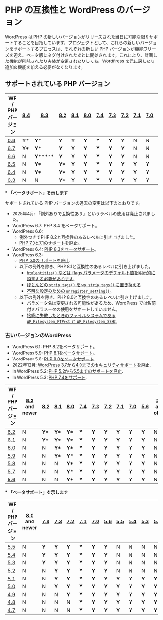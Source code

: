 <!--
# PHP Compatibility and WordPress Versions
-->

# PHP の互換性と WordPress のバージョン

<!--
WordPress aims to support new versions of PHP on the day they are released as much as possible. As a project, the process of supporting these new versions begins after each new PHP version has hit feature freeze and are tagging beta versions. This prevents having to revert or make additional changes to WordPress if a planned feature is removed or the implementation changes.
-->

WordPress は PHP の新しいバージョンがリリースされた当日に可能な限りサポートすることを目指しています。プロジェクトとして、これらの新しいバージョンをサポートするプロセスは、それぞれの新しい PHP バージョンが機能フリーズを迎え、ベータ版にタグ付けされたあとに開始されます。これにより、計画した機能が削除されたり実装が変更されたりしても、WordPress を元に戻したり追加の機能を加える必要がなくなります。

<!--
## Supported PHP Versions
-->

## サポートされている PHP バージョン

<!--
| WP / PHP Version | [8.4](https://www.php.net/archive/2024.php#2024-11-21-4) | [8.3](https://www.php.net/archive/2023.php#2023-11-23-2) | [8.2](https://www.php.net/archive/2022.php#2022-12-08-1) | [8.1](https://www.php.net/archive/2021.php#2021-11-25-1) | [8.0](https://www.php.net/archive/2020.php#2020-11-26-3) | [7.4](https://www.php.net/archive/2019.php#2019-11-28-1) | [7.3](https://www.php.net/archive/2018.php#id2018-12-06-1) | [7.2](https://www.php.net/archive/2017.php#id2017-11-30-1) | [7.1](https://www.php.net/archive/2016.php#id2016-12-01-3) | [7.0](https://www.php.net/archive/2015.php#id2015-12-03-1) | 5.6 and older |
| --- | --- | --- | --- | --- | --- | --- | --- | --- | --- | --- | --- |
| [6.8](https://wordpress.org/news/2025/04/cecil/) | **Y**\* | **Y**\* | **Y** | **Y** | **Y** | **Y** | **Y** | **Y** | N | N | N |
| [6.7](https://wordpress.org/news/2024/11/rollins/) | **Y\*** | **Y**\* | **Y** | **Y** | **Y** | **Y** | **Y** | **Y** | N | N | N |
| [6.6](https://wordpress.org/news/2024/07/dorsey/) | N | **Y****\*** | **Y** | **Y** | **Y** | **Y** | **Y** | **Y** | N | N | N |
| [6.5](https://wordpress.org/news/2024/04/wordpress-6-5-regina/) | N | **Y\*** | **Y\*** | **Y** | **Y** | **Y** | **Y** | **Y** | **Y** | **Y** | N |
| [6.4](https://wordpress.org/news/2023/11/shirley/) | N | **Y\*** | **Y\*** | **Y** | **Y** | **Y** | **Y** | **Y** | **Y** | **Y** | N |
| [6.3](https://wordpress.org/news/2023/08/lionel/) | N | N | **Y\*** | **Y** | **Y** | **Y** | **Y** | **Y** | **Y** | **Y** | N |
-->

| WP / PHP バージョン | [8.4](https://www.php.net/archive/2024.php#2024-11-21-4) | [8.3](https://www.php.net/archive/2023.php#2023-11-23-2) | [8.2](https://www.php.net/archive/2022.php#2022-12-08-1) | [8.1](https://www.php.net/archive/2021.php#2021-11-25-1) | [8.0](https://www.php.net/archive/2020.php#2020-11-26-3) | [7.4](https://www.php.net/archive/2019.php#2019-11-28-1) | [7.3](https://www.php.net/archive/2018.php#id2018-12-06-1) | [7.2](https://www.php.net/archive/2017.php#id2017-11-30-1) | [7.1](https://www.php.net/archive/2016.php#id2016-12-01-3) | [7.0](https://www.php.net/archive/2015.php#id2015-12-03-1) | 5.6 and older |
| --- | --- | --- | --- | --- | --- | --- | --- | --- | --- | --- | --- |
| [6.8](https://wordpress.org/news/2025/04/cecil/) | **Y**\* | **Y**\* | **Y** | **Y** | **Y** | **Y** | **Y** | **Y** | N | N | N |
| [6.7](https://wordpress.org/news/2024/11/rollins/) | **Y\*** | **Y**\* | **Y** | **Y** | **Y** | **Y** | **Y** | **Y** | N | N | N |
| [6.6](https://wordpress.org/news/2024/07/dorsey/) | N | **Y****\*** | **Y** | **Y** | **Y** | **Y** | **Y** | **Y** | N | N | N |
| [6.5](https://wordpress.org/news/2024/04/wordpress-6-5-regina/) | N | **Y\*** | **Y\*** | **Y** | **Y** | **Y** | **Y** | **Y** | **Y** | **Y** | N |
| [6.4](https://wordpress.org/news/2023/11/shirley/) | N | **Y\*** | **Y\*** | **Y** | **Y** | **Y** | **Y** | **Y** | **Y** | **Y** | N |
| [6.3](https://wordpress.org/news/2023/08/lionel/) | N | N | **Y\*** | **Y** | **Y** | **Y** | **Y** | **Y** | **Y** | **Y** | N |

<!--
**\* indicates beta support**
-->

**\* 「ベータサポート」を示します**

<!--
Past changes to supported PHP versions have been as follows:
-->

サポートされている PHP バージョンの過去の変更は以下のとおりです。

<!--
*   In April 2025: use of the “compatible with exceptions” labeling was dropped.
*   In WordPress 6.7: Added beta support for PHP 8.4.
*   In WordPress 6.6:
    *   Raised PHP 8.2 to compatible with exceptions.
    *   [Dropped support for PHP 7.0 & 7.1](https://make.wordpress.org/core/2024/04/08/dropping-support-for-php-7-1/).
*   In WordPress 6.4: [Added beta support for PHP 8.3](https://wordpress.org/news/2023/10/wordpress-6-4s-php-compatibility/).
*   In WordPress 6.3:
    *   [Dropped support for PHP 5.6](https://make.wordpress.org/core/2023/07/05/dropping-support-for-php-5/).
    *   Raised PHP 8.1 to compatible with exceptions:
        *   [`htmlentities()` et al needs the default value of the flags parameter explicitly set](https://core.trac.wordpress.org/ticket/53465).
        *   [Replace most `strip_tags()` with `wp_strip_tags()`](https://core.trac.wordpress.org/ticket/57579)
        *   [`unregister_setting()` for unknown setting](https://core.trac.wordpress.org/ticket/57674).
    *   Raised PHP 8.0 to compatible with exceptions:
        *   WordPress does not support use of named parameters because parameter names are subject to change.
        *   [Filesystem `WP_Filesystem_FTPext` and `WP_Filesystem_SSH2` when connect fails](https://core.trac.wordpress.org/ticket/48689).
-->

*   2025年4月: 「例外ありで互換性あり」というラベルの使用は廃止されました。
*   WordPress 6.7: PHP 8.4 をベータサポート。
*   WordPress 6.6:
    *   例外つきでPHP 8.2と互換性のあるレベルに引き上げました。
    *   [PHP 7.0と7.1のサポートを廃止](https://make.wordpress.org/core/2024/04/08/dropping-support-for-php-7-1/)。
*   WordPress 6.4: [PHP 8.3をベータサポート](https://wordpress.org/news/2023/10/wordpress-6-4s-php-compatibility/)。
*   WordPress 6.3:
    *   [PHP 5.6のサポートを廃止](https://make.wordpress.org/core/2023/07/05/dropping-support-for-php-5/).
    *   以下の例外を除き、PHP 8.1と互換性のあるレベルに引き上げました。
        *   [`htmlentities()` などは flags パラメータのデフォルト値を明示的に設定する必要があります](https://core.trac.wordpress.org/ticket/53465)。
        *   [ほとんどの `strip_tags()` を `wp_strip_tags()` に置き換える](https://core.trac.wordpress.org/ticket/57579)
        *   [不明な設定のための `unregister_setting()`](https://core.trac.wordpress.org/ticket/57674)。
    *   以下の例外を除き、PHP 8.0と互換性のあるレベルに引き上げました。
        *   パラメータ名は変更される可能性があるため、WordPress では名前付きパラメータの使用をサポートしていません。
        *   [接続に失敗したときのファイルシステムである `WP_Filesystem_FTPext` と `WP_Filesystem_SSH2`](https://core.trac.wordpress.org/ticket/48689)。

<!--
### Older WordPress Versions
-->

### 古いバージョンのWordPress

<!--
*   In WordPress 6.1: Added beta support for PHP 8.2.
*   In WordPress 5.9: [Added beta support for PHP 8.1](https://make.wordpress.org/core/2022/01/10/wordpress-5-9-and-php-8-0-8-1/).
*   In WordPress 5.6: [Added beta support for PHP 8.0](https://make.wordpress.org/core/2020/11/23/wordpress-and-php-8-0/).
*   In December 2022, [security support for WordPress 3.7-4.0 was dropped](https://make.wordpress.org/security/2022/09/07/dropping-security-updates-for-wordpress-versions-3-7-through-4-0/#comment-25).
*   In WordPress 5.2: [Dropped support for PHP 5.2 to 5.5](https://core.trac.wordpress.org/ticket/46594).
*   In WordPress 5.3: [Added support for PHP 7.4](https://make.wordpress.org/core/2019/10/11/wordpress-and-php-7-4/).
-->

*   WordPress 6.1: PHP 8.2をベータサポート。
*   WordPress 5.9: [PHP 8.1をベータサポート](https://make.wordpress.org/core/2022/01/10/wordpress-5-9-and-php-8-0-8-1/)。
*   WordPress 5.6: [PHP 8.0をベータサポート](https://make.wordpress.org/core/2020/11/23/wordpress-and-php-8-0/).
*   2022年12月: [WordPress 3.7から4.0までのセキュリティサポートを廃止](https://make.wordpress.org/security/2022/09/07/dropping-security-updates-for-wordpress-versions-3-7-through-4-0/#comment-25).
*   In WordPress 5.2: [PHP 5.2から5.5までのサポートを廃止](https://core.trac.wordpress.org/ticket/46594).
*   In WordPress 5.3: [PHP 7.4をサポート](https://make.wordpress.org/core/2019/10/11/wordpress-and-php-7-4/).

<!--
| WP / PHP Version | [8.3](https://www.php.net/archive/2023.php#2023-11-23-2) and newer | [8.2](https://www.php.net/archive/2022.php#2022-12-08-1) | [8.1](https://www.php.net/archive/2021.php#2021-11-25-1) | [8.0](https://www.php.net/archive/2020.php#2020-11-26-3) | [7.4](https://www.php.net/archive/2019.php#2019-11-28-1) | [7.3](https://www.php.net/archive/2018.php#id2018-12-06-1) | [7.2](https://www.php.net/archive/2017.php#id2017-11-30-1) | [7.1](https://www.php.net/archive/2016.php#id2016-12-01-3) | [7.0](https://www.php.net/archive/2015.php#id2015-12-03-1) | [5.6](https://www.php.net/archive/2014.php#id2014-08-28-1) | [5.5](https://www.php.net/archive/2013.php#id2013-06-20-1) and older |
| --- | --- | --- | --- | --- | --- | --- | --- | --- | --- | --- | --- |
| [6.2](https://wordpress.org/news/2023/03/dolphy/) | N | **Y\*** | **Y\*** | **Y\*** | **Y** | **Y** | **Y** | **Y** | **Y** | **Y** | N |
| [6.1](https://wordpress.org/news/2022/11/misha/) | N | **Y\*** | **Y\*** | **Y\*** | **Y** | **Y** | **Y** | **Y** | **Y** | **Y** | N |
| [6.0](https://wordpress.org/news/2022/05/arturo/) | N | N | **Y\*** | **Y\*** | **Y** | **Y** | **Y** | **Y** | **Y** | **Y** | N |
| [5.9](https://wordpress.org/news/2022/01/josephine/) | N | N | **Y\*** | **Y**\* | **Y** | **Y** | **Y** | **Y** | **Y** | **Y** | N |
| [5.8](https://wordpress.org/news/2021/07/tatum/) | N | N | N | **Y\*** | **Y** | **Y** | **Y** | **Y** | **Y** | **Y** | N |
| [5.7](https://wordpress.org/news/2021/03/esperanza/) | N | N | N | **Y**\* | **Y** | **Y** | **Y** | **Y** | **Y** | **Y** | N |
| [5.6](https://wordpress.org/news/2020/12/simone/) | N | N | N | **Y\*** | **Y** | **Y** | **Y** | **Y** | **Y** | **Y** | N |
-->

| WP / PHP バージョン | [8.3](https://www.php.net/archive/2023.php#2023-11-23-2) and newer | [8.2](https://www.php.net/archive/2022.php#2022-12-08-1) | [8.1](https://www.php.net/archive/2021.php#2021-11-25-1) | [8.0](https://www.php.net/archive/2020.php#2020-11-26-3) | [7.4](https://www.php.net/archive/2019.php#2019-11-28-1) | [7.3](https://www.php.net/archive/2018.php#id2018-12-06-1) | [7.2](https://www.php.net/archive/2017.php#id2017-11-30-1) | [7.1](https://www.php.net/archive/2016.php#id2016-12-01-3) | [7.0](https://www.php.net/archive/2015.php#id2015-12-03-1) | [5.6](https://www.php.net/archive/2014.php#id2014-08-28-1) | [5.5](https://www.php.net/archive/2013.php#id2013-06-20-1) and older |
| --- | --- | --- | --- | --- | --- | --- | --- | --- | --- | --- | --- |
| [6.2](https://wordpress.org/news/2023/03/dolphy/) | N | **Y\*** | **Y\*** | **Y\*** | **Y** | **Y** | **Y** | **Y** | **Y** | **Y** | N |
| [6.1](https://wordpress.org/news/2022/11/misha/) | N | **Y\*** | **Y\*** | **Y\*** | **Y** | **Y** | **Y** | **Y** | **Y** | **Y** | N |
| [6.0](https://wordpress.org/news/2022/05/arturo/) | N | N | **Y\*** | **Y\*** | **Y** | **Y** | **Y** | **Y** | **Y** | **Y** | N |
| [5.9](https://wordpress.org/news/2022/01/josephine/) | N | N | **Y\*** | **Y**\* | **Y** | **Y** | **Y** | **Y** | **Y** | **Y** | N |
| [5.8](https://wordpress.org/news/2021/07/tatum/) | N | N | N | **Y\*** | **Y** | **Y** | **Y** | **Y** | **Y** | **Y** | N |
| [5.7](https://wordpress.org/news/2021/03/esperanza/) | N | N | N | **Y**\* | **Y** | **Y** | **Y** | **Y** | **Y** | **Y** | N |
| [5.6](https://wordpress.org/news/2020/12/simone/) | N | N | N | **Y\*** | **Y** | **Y** | **Y** | **Y** | **Y** | **Y** | N |

<!--
**\* indicates beta support**
-->

**\* 「ベータサポート」を示します**

<!--
| WP / PHP Version | [8.0](https://www.php.net/archive/2020.php#2020-11-26-3) and newer | [7.4](https://www.php.net/archive/2019.php#2019-11-28-1) | [7.3](https://www.php.net/archive/2018.php#id2018-12-06-1) | [7.2](https://www.php.net/archive/2017.php#id2017-11-30-1) | [7.1](https://www.php.net/archive/2016.php#id2016-12-01-3) | [7.0](https://www.php.net/archive/2015.php#id2015-12-03-1) | [5.6](https://www.php.net/archive/2014.php#id2014-08-28-1) | [5.5](https://www.php.net/archive/2013.php#id2013-06-20-1) | [5.4](https://www.php.net/archive/2012.php#id2012-03-01-1) | [5.3](https://www.php.net/archive/2009.php#id2009-06-30-1) | [5.2](https://www.php.net/archive/2006.php) |
| --- | --- | --- | --- | --- | --- | --- | --- | --- | --- | --- | --- |
| [5.5](https://wordpress.org/news/2020/08/wordpress-5-5-eckstine/) | N | **Y** | **Y** | **Y** | **Y** | **Y** | **Y** | N | N | N | N |
| [5.4](https://wordpress.org/news/2020/03/adderley/) | N | **Y** | **Y** | **Y** | **Y** | **Y** | **Y** | N | N | N | N |
| [5.3](https://wordpress.org/news/2019/11/kirk/) | N | **Y** | **Y** | **Y** | **Y** | **Y** | **Y** | N | N | N | N |
| [5.2](https://wordpress.org/news/2019/05/jaco/) | N | N | **Y** | **Y** | **Y** | **Y** | **Y** | N | N | N | N |
| [5.1](https://wordpress.org/news/2019/02/betty/) | N | N | **Y** | **Y** | **Y** | **Y** | **Y** | **Y** | **Y** | **Y** | **Y** |
| [5.0](https://wordpress.org/news/2018/12/bebo/) | N | N | **Y** | **Y** | **Y** | **Y** | **Y** | **Y** | **Y** | **Y** | **Y** |
| [4.9](https://wordpress.org/news/2017/11/tipton/) | N | N | N | **Y** | **Y** | **Y** | **Y** | **Y** | **Y** | **Y** | **Y** |
| [4.8](https://wordpress.org/news/2017/06/evans/) | N | N | N | N | **Y** | **Y** | **Y** | **Y** | **Y** | **Y** | **Y** |
| [4.7](https://wordpress.org/news/2016/12/vaughan/) | N | N | N | N | **Y** | **Y** | **Y** | **Y** | **Y** | **Y** | **Y** |
-->

| WP / PHP バージョン | [8.0](https://www.php.net/archive/2020.php#2020-11-26-3) and newer | [7.4](https://www.php.net/archive/2019.php#2019-11-28-1) | [7.3](https://www.php.net/archive/2018.php#id2018-12-06-1) | [7.2](https://www.php.net/archive/2017.php#id2017-11-30-1) | [7.1](https://www.php.net/archive/2016.php#id2016-12-01-3) | [7.0](https://www.php.net/archive/2015.php#id2015-12-03-1) | [5.6](https://www.php.net/archive/2014.php#id2014-08-28-1) | [5.5](https://www.php.net/archive/2013.php#id2013-06-20-1) | [5.4](https://www.php.net/archive/2012.php#id2012-03-01-1) | [5.3](https://www.php.net/archive/2009.php#id2009-06-30-1) | [5.2](https://www.php.net/archive/2006.php) |
| --- | --- | --- | --- | --- | --- | --- | --- | --- | --- | --- | --- |
| [5.5](https://wordpress.org/news/2020/08/wordpress-5-5-eckstine/) | N | **Y** | **Y** | **Y** | **Y** | **Y** | **Y** | N | N | N | N |
| [5.4](https://wordpress.org/news/2020/03/adderley/) | N | **Y** | **Y** | **Y** | **Y** | **Y** | **Y** | N | N | N | N |
| [5.3](https://wordpress.org/news/2019/11/kirk/) | N | **Y** | **Y** | **Y** | **Y** | **Y** | **Y** | N | N | N | N |
| [5.2](https://wordpress.org/news/2019/05/jaco/) | N | N | **Y** | **Y** | **Y** | **Y** | **Y** | N | N | N | N |
| [5.1](https://wordpress.org/news/2019/02/betty/) | N | N | **Y** | **Y** | **Y** | **Y** | **Y** | **Y** | **Y** | **Y** | **Y** |
| [5.0](https://wordpress.org/news/2018/12/bebo/) | N | N | **Y** | **Y** | **Y** | **Y** | **Y** | **Y** | **Y** | **Y** | **Y** |
| [4.9](https://wordpress.org/news/2017/11/tipton/) | N | N | N | **Y** | **Y** | **Y** | **Y** | **Y** | **Y** | **Y** | **Y** |
| [4.8](https://wordpress.org/news/2017/06/evans/) | N | N | N | N | **Y** | **Y** | **Y** | **Y** | **Y** | **Y** | **Y** |
| [4.7](https://wordpress.org/news/2016/12/vaughan/) | N | N | N | N | **Y** | **Y** | **Y** | **Y** | **Y** | **Y** | **Y** |
